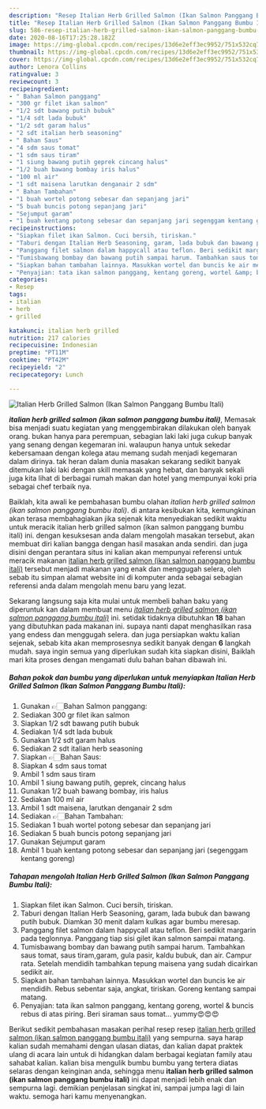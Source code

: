 ```yaml
---
description: "Resep Italian Herb Grilled Salmon (Ikan Salmon Panggang Bumbu Itali), Enak"
title: "Resep Italian Herb Grilled Salmon (Ikan Salmon Panggang Bumbu Itali), Enak"
slug: 586-resep-italian-herb-grilled-salmon-ikan-salmon-panggang-bumbu-itali-enak
date: 2020-08-16T17:25:28.182Z
image: https://img-global.cpcdn.com/recipes/13d6e2eff3ec9952/751x532cq70/italian-herb-grilled-salmon-ikan-salmon-panggang-bumbu-itali-foto-resep-utama.jpg
thumbnail: https://img-global.cpcdn.com/recipes/13d6e2eff3ec9952/751x532cq70/italian-herb-grilled-salmon-ikan-salmon-panggang-bumbu-itali-foto-resep-utama.jpg
cover: https://img-global.cpcdn.com/recipes/13d6e2eff3ec9952/751x532cq70/italian-herb-grilled-salmon-ikan-salmon-panggang-bumbu-itali-foto-resep-utama.jpg
author: Lenora Collins
ratingvalue: 3
reviewcount: 3
recipeingredient:
- " Bahan Salmon panggang"
- "300 gr filet ikan salmon"
- "1/2 sdt bawang putih bubuk"
- "1/4 sdt lada bubuk"
- "1/2 sdt garam halus"
- "2 sdt italian herb seasoning"
- " Bahan Saus"
- "4 sdm saus tomat"
- "1 sdm saus tiram"
- "1 siung bawang putih geprek cincang halus"
- "1/2 buah bawang bombay iris halus"
- "100 ml air"
- "1 sdt maisena larutkan denganair 2 sdm"
- " Bahan Tambahan"
- "1 buah wortel potong sebesar dan sepanjang jari"
- "5 buah buncis potong sepanjang jari"
- "Sejumput garam"
- "1 buah kentang potong sebesar dan sepanjang jari segenggam kentang goreng"
recipeinstructions:
- "Siapkan filet ikan Salmon. Cuci bersih, tiriskan."
- "Taburi dengan Italian Herb Seasoning, garam, lada bubuk dan bawang putih bubuk. Diamkan 30 menit dalam kulkas agar bumbu meresap."
- "Panggang filet salmon dalam happycall atau teflon. Beri sedikit margarin pada teglonnya. Panggang tiap sisi gilet ikan salmon sampai matang."
- "Tumisbawang bombay dan bawang putih sampai harum. Tambahkan saus tomat, saus tiram,garam, gula pasir, kaldu bubuk, dan air. Campur rata. Setelah mendidih tambahkan tepung maisena yang sudah dicairkan sedikit air."
- "Siapkan bahan tambahan lainnya. Masukkan wortel dan buncis ke air mendidih. Rebus sebentar saja, angkat, tiriskan. Goreng kentang sampai matang."
- "Penyajian: tata ikan salmon panggang, kentang goreng, wortel &amp; buncis rebus di atas piring. Beri siraman saus tomat... yummy😍😍😍"
categories:
- Resep
tags:
- italian
- herb
- grilled

katakunci: italian herb grilled 
nutrition: 217 calories
recipecuisine: Indonesian
preptime: "PT11M"
cooktime: "PT42M"
recipeyield: "2"
recipecategory: Lunch

---
```



![Italian Herb Grilled Salmon (Ikan Salmon Panggang Bumbu Itali)](https://img-global.cpcdn.com/recipes/13d6e2eff3ec9952/751x532cq70/italian-herb-grilled-salmon-ikan-salmon-panggang-bumbu-itali-foto-resep-utama.jpg)

<b><i>italian herb grilled salmon (ikan salmon panggang bumbu itali)</i></b>, Memasak bisa menjadi suatu kegiatan yang menggembirakan dilakukan oleh banyak orang. bukan hanya para perempuan, sebagian laki laki juga cukup banyak yang senang dengan kegemaran ini. walaupun hanya untuk sekedar kebersamaan dengan kolega atau memang sudah menjadi kegemaran dalam dirinya. tak heran dalam dunia masakan sekarang sedikit banyak ditemukan laki laki dengan skill memasak yang hebat, dan banyak sekali juga kita lihat di berbagai rumah makan dan hotel yang mempunyai koki pria sebagai chef terbaik nya.



Baiklah, kita awali ke pembahasan bumbu olahan <i>italian herb grilled salmon (ikan salmon panggang bumbu itali)</i>. di antara kesibukan kita, kemungkinan akan terasa membahagiakan jika sejenak kita menyediakan sedikit waktu untuk meracik italian herb grilled salmon (ikan salmon panggang bumbu itali) ini. dengan kesuksesan anda dalam mengolah masakan tersebut, akan membuat diri kalian bangga dengan hasil masakan anda sendiri. dan juga disini dengan perantara situs ini kalian akan mempunyai referensi untuk meracik makanan <u>italian herb grilled salmon (ikan salmon panggang bumbu itali)</u> tersebut menjadi makanan yang enak dan menggugah selera, oleh sebab itu simpan alamat website ini di komputer anda sebagai sebagian referensi anda dalam mengolah menu baru yang lezat.


Sekarang langsung saja kita mulai untuk membeli bahan baku yang diperuntuk kan dalam membuat menu <u><i>italian herb grilled salmon (ikan salmon panggang bumbu itali)</i></u> ini. setidak tidaknya dibutuhkan <b>18</b> bahan yang dibutuhkan pada makanan ini. supaya nanti dapat menghasilkan rasa yang endess dan menggugah selera. dan juga persiapkan waktu kalian sejenak, sebab kita akan memprosesnya sedikit banyak dengan <b>6</b> langkah mudah. saya ingin semua yang diperlukan sudah kita siapkan disini, Baiklah mari kita proses dengan mengamati dulu bahan bahan dibawah ini.

<!--inarticleads1-->

##### Bahan pokok dan bumbu yang diperlukan untuk menyiapkan Italian Herb Grilled Salmon (Ikan Salmon Panggang Bumbu Itali):

1. Gunakan  👉🏻Bahan Salmon panggang:
1. Sediakan 300 gr filet ikan salmon
1. Siapkan 1/2 sdt bawang putih bubuk
1. Sediakan 1/4 sdt lada bubuk
1. Gunakan 1/2 sdt garam halus
1. Sediakan 2 sdt italian herb seasoning
1. Siapkan  👉🏻Bahan Saus:
1. Siapkan 4 sdm saus tomat
1. Ambil 1 sdm saus tiram
1. Ambil 1 siung bawang putih, geprek, cincang halus
1. Gunakan 1/2 buah bawang bombay, iris halus
1. Sediakan 100 ml air
1. Ambil 1 sdt maisena, larutkan denganair 2 sdm
1. Sediakan  👉🏻Bahan Tambahan:
1. Sediakan 1 buah wortel potong sebesar dan sepanjang jari
1. Sediakan 5 buah buncis potong sepanjang jari
1. Gunakan Sejumput garam
1. Ambil 1 buah kentang potong sebesar dan sepanjang jari (segenggam kentang goreng)




<!--inarticleads2-->

##### Tahapan mengolah Italian Herb Grilled Salmon (Ikan Salmon Panggang Bumbu Itali):

1. Siapkan filet ikan Salmon. Cuci bersih, tiriskan.
1. Taburi dengan Italian Herb Seasoning, garam, lada bubuk dan bawang putih bubuk. Diamkan 30 menit dalam kulkas agar bumbu meresap.
1. Panggang filet salmon dalam happycall atau teflon. Beri sedikit margarin pada teglonnya. Panggang tiap sisi gilet ikan salmon sampai matang.
1. Tumisbawang bombay dan bawang putih sampai harum. Tambahkan saus tomat, saus tiram,garam, gula pasir, kaldu bubuk, dan air. Campur rata. Setelah mendidih tambahkan tepung maisena yang sudah dicairkan sedikit air.
1. Siapkan bahan tambahan lainnya. Masukkan wortel dan buncis ke air mendidih. Rebus sebentar saja, angkat, tiriskan. Goreng kentang sampai matang.
1. Penyajian: tata ikan salmon panggang, kentang goreng, wortel &amp; buncis rebus di atas piring. Beri siraman saus tomat... yummy😍😍😍




Berikut sedikit pembahasan masakan perihal resep resep <u>italian herb grilled salmon (ikan salmon panggang bumbu itali)</u> yang sempurna. saya harap kalian sudah memahami dengan ulasan diatas, dan kalian dapat praktek ulang di acara lain untuk di hidangkan dalam berbagai kegiatan family atau sahabat kalian. kalian bisa mengulik bumbu bumbu yang tertera diatas selaras dengan keinginan anda, sehingga menu <b>italian herb grilled salmon (ikan salmon panggang bumbu itali)</b> ini dapat menjadi lebih enak dan sempurna lagi. demikian penjelasan singkat ini, sampai jumpa lagi di lain waktu. semoga hari kamu menyenangkan.
